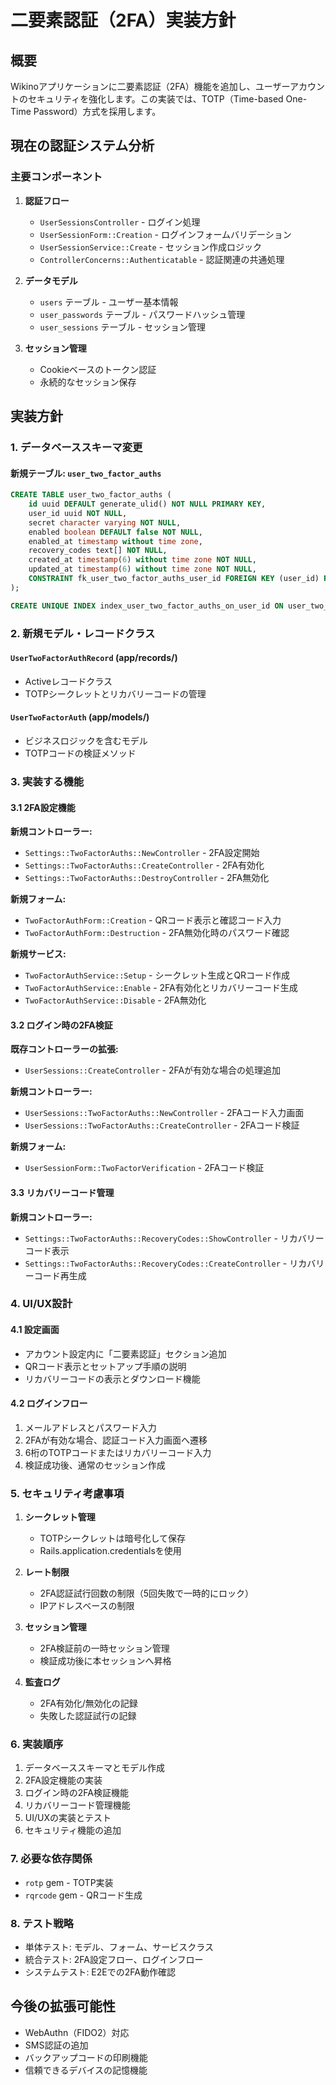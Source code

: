 # 二要素認証（2FA）実装方針

## 概要

Wikinoアプリケーションに二要素認証（2FA）機能を追加し、ユーザーアカウントのセキュリティを強化します。この実装では、TOTP（Time-based One-Time Password）方式を採用します。

## 現在の認証システム分析

### 主要コンポーネント

1. **認証フロー**

   - `UserSessionsController` - ログイン処理
   - `UserSessionForm::Creation` - ログインフォームバリデーション
   - `UserSessionService::Create` - セッション作成ロジック
   - `ControllerConcerns::Authenticatable` - 認証関連の共通処理

2. **データモデル**

   - `users` テーブル - ユーザー基本情報
   - `user_passwords` テーブル - パスワードハッシュ管理
   - `user_sessions` テーブル - セッション管理

3. **セッション管理**
   - Cookieベースのトークン認証
   - 永続的なセッション保存

## 実装方針

### 1. データベーススキーマ変更

#### 新規テーブル: `user_two_factor_auths`

```sql
CREATE TABLE user_two_factor_auths (
    id uuid DEFAULT generate_ulid() NOT NULL PRIMARY KEY,
    user_id uuid NOT NULL,
    secret character varying NOT NULL,
    enabled boolean DEFAULT false NOT NULL,
    enabled_at timestamp without time zone,
    recovery_codes text[] NOT NULL,
    created_at timestamp(6) without time zone NOT NULL,
    updated_at timestamp(6) without time zone NOT NULL,
    CONSTRAINT fk_user_two_factor_auths_user_id FOREIGN KEY (user_id) REFERENCES users(id)
);

CREATE UNIQUE INDEX index_user_two_factor_auths_on_user_id ON user_two_factor_auths(user_id);
```

### 2. 新規モデル・レコードクラス

#### `UserTwoFactorAuthRecord` (app/records/)

- Activeレコードクラス
- TOTPシークレットとリカバリーコードの管理

#### `UserTwoFactorAuth` (app/models/)

- ビジネスロジックを含むモデル
- TOTPコードの検証メソッド

### 3. 実装する機能

#### 3.1 2FA設定機能

**新規コントローラー:**

- `Settings::TwoFactorAuths::NewController` - 2FA設定開始
- `Settings::TwoFactorAuths::CreateController` - 2FA有効化
- `Settings::TwoFactorAuths::DestroyController` - 2FA無効化

**新規フォーム:**

- `TwoFactorAuthForm::Creation` - QRコード表示と確認コード入力
- `TwoFactorAuthForm::Destruction` - 2FA無効化時のパスワード確認

**新規サービス:**

- `TwoFactorAuthService::Setup` - シークレット生成とQRコード作成
- `TwoFactorAuthService::Enable` - 2FA有効化とリカバリーコード生成
- `TwoFactorAuthService::Disable` - 2FA無効化

#### 3.2 ログイン時の2FA検証

**既存コントローラーの拡張:**

- `UserSessions::CreateController` - 2FAが有効な場合の処理追加

**新規コントローラー:**

- `UserSessions::TwoFactorAuths::NewController` - 2FAコード入力画面
- `UserSessions::TwoFactorAuths::CreateController` - 2FAコード検証

**新規フォーム:**

- `UserSessionForm::TwoFactorVerification` - 2FAコード検証

#### 3.3 リカバリーコード管理

**新規コントローラー:**

- `Settings::TwoFactorAuths::RecoveryCodes::ShowController` - リカバリーコード表示
- `Settings::TwoFactorAuths::RecoveryCodes::CreateController` - リカバリーコード再生成

### 4. UI/UX設計

#### 4.1 設定画面

- アカウント設定内に「二要素認証」セクション追加
- QRコード表示とセットアップ手順の説明
- リカバリーコードの表示とダウンロード機能

#### 4.2 ログインフロー

1. メールアドレスとパスワード入力
2. 2FAが有効な場合、認証コード入力画面へ遷移
3. 6桁のTOTPコードまたはリカバリーコード入力
4. 検証成功後、通常のセッション作成

### 5. セキュリティ考慮事項

1. **シークレット管理**

   - TOTPシークレットは暗号化して保存
   - Rails.application.credentialsを使用

2. **レート制限**

   - 2FA認証試行回数の制限（5回失敗で一時的にロック）
   - IPアドレスベースの制限

3. **セッション管理**

   - 2FA検証前の一時セッション管理
   - 検証成功後に本セッションへ昇格

4. **監査ログ**
   - 2FA有効化/無効化の記録
   - 失敗した認証試行の記録

### 6. 実装順序

1. データベーススキーマとモデル作成
2. 2FA設定機能の実装
3. ログイン時の2FA検証機能
4. リカバリーコード管理機能
5. UI/UXの実装とテスト
6. セキュリティ機能の追加

### 7. 必要な依存関係

- `rotp` gem - TOTP実装
- `rqrcode` gem - QRコード生成

### 8. テスト戦略

- 単体テスト: モデル、フォーム、サービスクラス
- 統合テスト: 2FA設定フロー、ログインフロー
- システムテスト: E2Eでの2FA動作確認

## 今後の拡張可能性

- WebAuthn（FIDO2）対応
- SMS認証の追加
- バックアップコードの印刷機能
- 信頼できるデバイスの記憶機能
